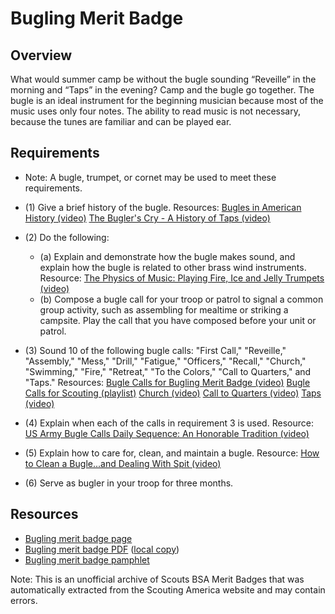 

# Bugling Merit Badge


## Overview



What would summer camp be without the bugle sounding “Reveille” in the morning and “Taps” in the evening? Camp and the bugle go together. The bugle is an ideal instrument for the beginning musician because most of the music uses only four notes. The ability to read music is not necessary, because the tunes are familiar and can be played ear.

## Requirements

* Note: A bugle, trumpet, or cornet may be used to meet these requirements.
* (1) Give a brief history of the bugle. Resources:  [Bugles in American History (video)](https://youtu.be/gOxuoJHPCJA?si=ir832tqvUZd-37SE)  [The Bugler's Cry - A History of Taps (video)](https://youtu.be/Z13dtuMMFps?si=GemQ1_rjJY3duaRw)
* (2) Do the following:
    * (a) Explain and demonstrate how the bugle makes sound, and explain how the bugle is related to other brass wind instruments. Resource: [The Physics of Music: Playing Fire, Ice and Jelly Trumpets (video)](https://youtu.be/o0Gl4tfh3KA?si=wMNk9m2HLUeNTt06)
    * (b) Compose a bugle call for your troop or patrol to signal a common group activity, such as assembling for mealtime or striking a campsite. Play the call that you have composed before your unit or patrol.


* (3) Sound 10 of the following bugle calls: "First Call," "Reveille," "Assembly," "Mess," "Drill," "Fatigue," "Officers," "Recall," "Church," "Swimming," "Fire," "Retreat," "To the Colors," "Call to Quarters," and "Taps." Resources:  [Bugle Calls for Bugling Merit Badge (video)](https://youtu.be/xYEddDubgt0?si=nPraij0jYFZJLg_T)  [Bugle Calls for Scouting (playlist)](https://www.youtube.com/watch?v=SGnZxcS7VKA&list=PLZCy7Acb6Q4BWLTf9mBGf_gIAR9OIegHC)  [Church (video)](https://youtu.be/GVhVfat9t5M?si=COwTTD_UdQCsjou6)  [Call to Quarters (video)](https://youtu.be/VMww5IIDHUU?si=zO_HdfiWIVCfZcB4)  [Taps (video)](https://youtu.be/vml52_HARwU?si=ST5bjdx7Gfk2T_8c)
* (4) Explain when each of the calls in requirement 3 is used. Resource:  [US Army Bugle Calls Daily Sequence: An Honorable Tradition (video)](https://youtu.be/M1TeQKsEJNI?si=crt_NPME98EGVZYK)
* (5) Explain how to care for, clean, and maintain a bugle. Resource:  [How to Clean a Bugle...and Dealing With Spit (video)](https://youtu.be/KT3UB7BUCNg?si=ry4HAquO1a6uxHiA)
* (6) Serve as bugler in your troop for three months.


## Resources

- [Bugling merit badge page](https://www.scouting.org/merit-badges/bugling/)
- [Bugling merit badge PDF](https://filestore.scouting.org/filestore/Merit_Badge_ReqandRes/Pamphlets/Music%20Bugling_2024.pdf) ([local copy](files/bugling-merit-badge.pdf))
- [Bugling merit badge pamphlet](https://www.scoutshop.org/music-and-bugling-merit-badge-pamphlet-650736.html)

Note: This is an unofficial archive of Scouts BSA Merit Badges that was automatically extracted from the Scouting America website and may contain errors.